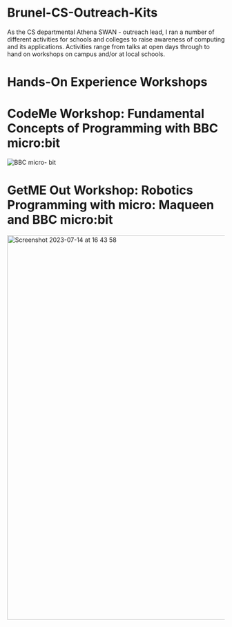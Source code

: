 # Brunel-CS-Outreach-Kits

As the CS departmental Athena SWAN - outreach lead, I ran a number of different activities for schools and colleges to raise awareness of computing and its applications. Activities range from talks at open days through to hand on workshops on campus and/or at local schools.

# Hands-On Experience Workshops

# CodeMe Workshop: Fundamental Concepts of Programming with BBC micro:bit

![BBC micro- bit](https://github.com/NadineAB/Brunel-CS-Outreach-Kits/assets/7339533/f10853e8-6da2-455b-ae45-33c9f2d7013c)


# GetME Out Workshop: Robotics Programming with micro: Maqueen and BBC micro:bit
<img width="888" alt="Screenshot 2023-07-14 at 16 43 58" src="https://github.com/NadineAB/Brunel-CS-Outreach-Kits/assets/7339533/9ab188b7-9c42-4984-816d-7be4d35934a7">
